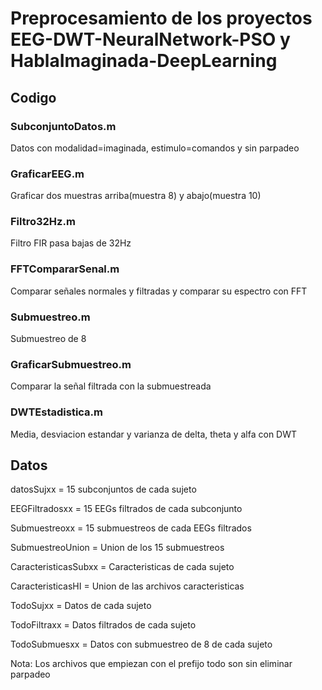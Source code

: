 # Preprocesamiento de los proyectos EEG-DWT-NeuralNetwork-PSO y HablaImaginada-DeepLearning

## Codigo

### SubconjuntoDatos.m
Datos con modalidad=imaginada, estimulo=comandos y sin parpadeo

### GraficarEEG.m
Graficar dos muestras arriba(muestra 8) y abajo(muestra 10)

### Filtro32Hz.m
Filtro FIR pasa bajas de 32Hz

### FFTCompararSenal.m
Comparar señales normales y filtradas y comparar su espectro con FFT

### Submuestreo.m
Submuestreo de 8

### GraficarSubmuestreo.m
Comparar la señal filtrada con la submuestreada

### DWTEstadistica.m
Media, desviacion estandar y varianza de delta, theta y alfa con DWT


## Datos

datosSujxx = 15 subconjuntos de cada sujeto

EEGFiltradosxx = 15 EEGs filtrados de cada subconjunto

Submuestreoxx = 15 submuestreos de cada EEGs filtrados

SubmuestreoUnion = Union de los 15 submuestreos

CaracteristicasSubxx = Caracteristicas de cada sujeto

CaracteristicasHI = Union de las archivos caracteristicas

TodoSujxx = Datos de cada sujeto

TodoFiltraxx = Datos filtrados de cada sujeto

TodoSubmuesxx = Datos con submuestreo de 8 de cada sujeto

Nota: Los archivos que empiezan con el prefijo todo son sin eliminar parpadeo